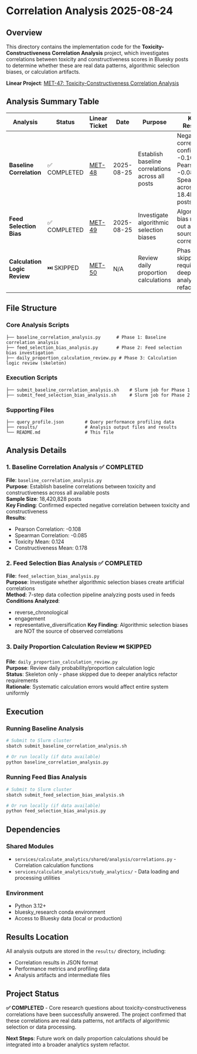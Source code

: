 # Correlation Analysis 2025-08-24

## Overview
This directory contains the implementation code for the **Toxicity-Constructiveness Correlation Analysis** project, which investigates correlations between toxicity and constructiveness scores in Bluesky posts to determine whether these are real data patterns, algorithmic selection biases, or calculation artifacts.

**Linear Project**: [MET-47: Toxicity-Constructiveness Correlation Analysis](https://linear.app/metresearch/issue/MET-47/toxicity-constructiveness-correlation-analysis)

## Analysis Summary Table

| Analysis | Status | Linear Ticket | Date | Purpose | Key Results |
|----------|---------|---------------|------|---------|-------------|
| **Baseline Correlation** | ✅ COMPLETED | [MET-48](https://linear.app/metresearch/issue/MET-48/phase-1-implement-shared-correlation-analysis-framework) | 2025-08-25 | Establish baseline correlations across all posts | Negative correlation confirmed: -0.108 Pearson, -0.085 Spearman across 18.4M posts |
| **Feed Selection Bias** | ✅ COMPLETED | [MET-49](https://linear.app/metresearch/issue/MET-49/feed-selection-bias-analysis) | 2025-08-25 | Investigate algorithmic selection biases | Algorithmic bias ruled out as source of correlations |
| **Calculation Logic Review** | ⏭️ SKIPPED | [MET-50](https://linear.app/metresearch/issue/MET-50/daily-proportion-calculation-logic-review) | N/A | Review daily proportion calculations | Phase skipped - requires deeper analytics refactor |

## File Structure

### Core Analysis Scripts
```
├── baseline_correlation_analysis.py      # Phase 1: Baseline correlation analysis
├── feed_selection_bias_analysis.py       # Phase 2: Feed selection bias investigation  
├── daily_proportion_calculation_review.py # Phase 3: Calculation logic review (skeleton)
```

### Execution Scripts
```
├── submit_baseline_correlation_analysis.sh    # Slurm job for Phase 1
├── submit_feed_selection_bias_analysis.sh     # Slurm job for Phase 2
```

### Supporting Files
```
├── query_profile.json        # Query performance profiling data
├── results/                  # Analysis output files and results
└── README.md                 # This file
```

## Analysis Details

### 1. Baseline Correlation Analysis ✅ COMPLETED
**File**: `baseline_correlation_analysis.py`  
**Purpose**: Establish baseline correlations between toxicity and constructiveness across all available posts  
**Sample Size**: 18,420,828 posts  
**Key Finding**: Confirmed expected negative correlation between toxicity and constructiveness  
**Results**: 
- Pearson Correlation: -0.108
- Spearman Correlation: -0.085
- Toxicity Mean: 0.124
- Constructiveness Mean: 0.178

### 2. Feed Selection Bias Analysis ✅ COMPLETED
**File**: `feed_selection_bias_analysis.py`  
**Purpose**: Investigate whether algorithmic selection biases create artificial correlations  
**Method**: 7-step data collection pipeline analyzing posts used in feeds  
**Conditions Analyzed**: 
- reverse_chronological
- engagement  
- representative_diversification
**Key Finding**: Algorithmic selection biases are NOT the source of observed correlations

### 3. Daily Proportion Calculation Review ⏭️ SKIPPED
**File**: `daily_proportion_calculation_review.py`  
**Purpose**: Review daily probability/proportion calculation logic  
**Status**: Skeleton only - phase skipped due to deeper analytics refactor requirements  
**Rationale**: Systematic calculation errors would affect entire system uniformly

## Execution

### Running Baseline Analysis
```bash
# Submit to Slurm cluster
sbatch submit_baseline_correlation_analysis.sh

# Or run locally (if data available)
python baseline_correlation_analysis.py
```

### Running Feed Bias Analysis
```bash
# Submit to Slurm cluster  
sbatch submit_feed_selection_bias_analysis.sh

# Or run locally (if data available)
python feed_selection_bias_analysis.py
```

## Dependencies

### Shared Modules
- `services/calculate_analytics/shared/analysis/correlations.py` - Correlation calculation functions
- `services/calculate_analytics/study_analytics/` - Data loading and processing utilities

### Environment
- Python 3.12+
- bluesky_research conda environment
- Access to Bluesky data (local or production)

## Results Location
All analysis outputs are stored in the `results/` directory, including:
- Correlation results in JSON format
- Performance metrics and profiling data
- Analysis artifacts and intermediate files

## Project Status
**✅ COMPLETED** - Core research questions about toxicity-constructiveness correlations have been successfully answered. The project confirmed that these correlations are real data patterns, not artifacts of algorithmic selection or data processing.

**Next Steps**: Future work on daily proportion calculations should be integrated into a broader analytics system refactor.

